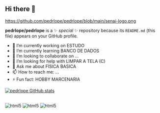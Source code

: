 ## Hi there 👋

https://github.com/pedrlope/pedrlope/blob/main/senai-logo.png

**pedrlope/pedrlope** is a ✨ _special_ ✨ repository because its `README.md` (this file) appears on your GitHub profile.

- 🔭 I’m currently working on ESTUDO
- 🌱 I’m currently learning BANCO DE DADOS
- 👯 I’m looking to collaborate on ...
- 🤔 I’m looking for help with LIMPAR A TELA (C)
- 💬 Ask me about FÍSICA BASICA
- 📫 How to reach me: ...
- ⚡ Fun fact: HOBBY MARCENARIA

[![pedrlope GitHub stats](https://github-readme-stats.vercel.app/api?username=pedrlope)](https://github.com/pedrlope/github-readme-stats)


<div style ="display: inline_block"><br/>
 <img align="center" alt="html5" src=https://img.shields.io/badge/C-00599C?style=for-the-badge&logo=c&logoColor=white/>
 <img align="center" alt="html5" src=https://img.shields.io/badge/WhatsApp-25D366?style=for-the-badge&logo=whatsapp&logoColor=white />
 <img align="center" alt="html5" src=https://img.shields.io/badge/Gmail-D14836?style=for-the-badge&logo=gmail&logoColor=white />
 <img align="center" alt="html5" src="https://img.shields.io/badge/Django-092E20?style=for-the-badge&logo=django&logoColor=white&quot; />
</div>




